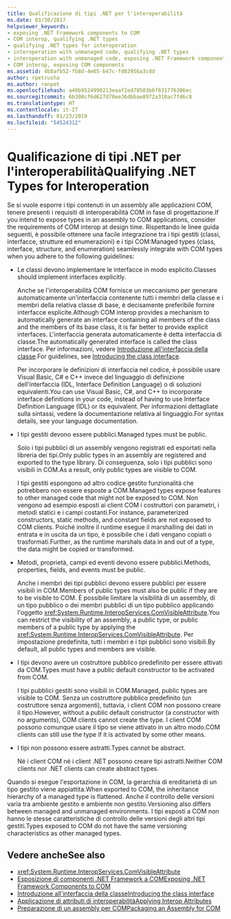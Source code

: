 ```yaml
---
title: Qualificazione di tipi .NET per l'interoperabilità
ms.date: 03/30/2017
helpviewer_keywords:
- exposing .NET Framework components to COM
- COM interop, qualifying .NET types
- qualifying .NET types for interoperation
- interoperation with unmanaged code, qualifying .NET types
- interoperation with unmanaged code, exposing .NET Framework components
- COM interop, exposing COM components
ms.assetid: 4b8afb52-fb8d-4e65-b47c-fd82956a3cdd
author: rpetrusha
ms.author: ronpet
ms.openlocfilehash: a40b9524990213eaaf2ed78503b6f831776306ec
ms.sourcegitcommit: 6b308cf6d627d78ee36dbbae8972a310ac7fd6c8
ms.translationtype: HT
ms.contentlocale: it-IT
ms.lasthandoff: 01/23/2019
ms.locfileid: "54524312"
---
```

# <a name="qualifying-net-types-for-interoperation"></a><span data-ttu-id="fb84c-102">Qualificazione di tipi .NET per l'interoperabilità</span><span class="sxs-lookup"><span data-stu-id="fb84c-102">Qualifying .NET Types for Interoperation</span></span>
<span data-ttu-id="fb84c-103">Se si vuole esporre i tipi contenuti in un assembly alle applicazioni COM, tenere presenti i requisiti di interoperabilità COM in fase di progettazione.</span><span class="sxs-lookup"><span data-stu-id="fb84c-103">If you intend to expose types in an assembly to COM applications, consider the requirements of COM interop at design time.</span></span> <span data-ttu-id="fb84c-104">Rispettando le linee guida seguenti, è possibile ottenere una facile integrazione tra i tipi gestiti (classi, interfacce, strutture ed enumerazioni) e i tipi COM:</span><span class="sxs-lookup"><span data-stu-id="fb84c-104">Managed types (class, interface, structure, and enumeration) seamlessly integrate with COM types when you adhere to the following guidelines:</span></span>  
  
-   <span data-ttu-id="fb84c-105">Le classi devono implementare le interfacce in modo esplicito.</span><span class="sxs-lookup"><span data-stu-id="fb84c-105">Classes should implement interfaces explicitly.</span></span>  
  
     <span data-ttu-id="fb84c-106">Anche se l'interoperabilità COM fornisce un meccanismo per generare automaticamente un'interfaccia contenente tutti i membri della classe e i membri della relativa classe di base, è decisamente preferibile fornire interfacce esplicite.</span><span class="sxs-lookup"><span data-stu-id="fb84c-106">Although COM interop provides a mechanism to automatically generate an interface containing all members of the class and the members of its base class, it is far better to provide explicit interfaces.</span></span> <span data-ttu-id="fb84c-107">L'interfaccia generata automaticamente è detta interfaccia di classe.</span><span class="sxs-lookup"><span data-stu-id="fb84c-107">The automatically generated interface is called the class interface.</span></span> <span data-ttu-id="fb84c-108">Per informazioni, vedere [Introduzione all'interfaccia della classe](com-callable-wrapper.md#introducing-the-class-interface).</span><span class="sxs-lookup"><span data-stu-id="fb84c-108">For guidelines, see [Introducing the class interface](com-callable-wrapper.md#introducing-the-class-interface).</span></span>  
  
     <span data-ttu-id="fb84c-109">Per incorporare le definizioni di interfaccia nel codice, è possibile usare Visual Basic, C# e C++ invece del linguaggio di definizione dell'interfaccia (IDL, Interface Definition Language) o di soluzioni equivalenti.</span><span class="sxs-lookup"><span data-stu-id="fb84c-109">You can use Visual Basic, C#, and C++ to incorporate interface definitions in your code, instead of having to use Interface Definition Language (IDL) or its equivalent.</span></span> <span data-ttu-id="fb84c-110">Per informazioni dettagliate sulla sintassi, vedere la documentazione relativa al linguaggio.</span><span class="sxs-lookup"><span data-stu-id="fb84c-110">For syntax details, see your language documentation.</span></span>  
  
-   <span data-ttu-id="fb84c-111">I tipi gestiti devono essere pubblici.</span><span class="sxs-lookup"><span data-stu-id="fb84c-111">Managed types must be public.</span></span>  
  
     <span data-ttu-id="fb84c-112">Solo i tipi pubblici di un assembly vengono registrati ed esportati nella libreria dei tipi.</span><span class="sxs-lookup"><span data-stu-id="fb84c-112">Only public types in an assembly are registered and exported to the type library.</span></span> <span data-ttu-id="fb84c-113">Di conseguenza, solo i tipi pubblici sono visibili in COM.</span><span class="sxs-lookup"><span data-stu-id="fb84c-113">As a result, only public types are visible to COM.</span></span>  
  
     <span data-ttu-id="fb84c-114">I tipi gestiti espongono ad altro codice gestito funzionalità che potrebbero non essere esposte a COM.</span><span class="sxs-lookup"><span data-stu-id="fb84c-114">Managed types expose features to other managed code that might not be exposed to COM.</span></span> <span data-ttu-id="fb84c-115">Non vengono ad esempio esposti ai client COM i costruttori con parametri, i metodi statici e i campi costanti.</span><span class="sxs-lookup"><span data-stu-id="fb84c-115">For instance, parameterized constructors, static methods, and constant fields are not exposed to COM clients.</span></span> <span data-ttu-id="fb84c-116">Poiché inoltre il runtime esegue il marshalling dei dati in entrata e in uscita da un tipo, è possibile che i dati vengano copiati o trasformati.</span><span class="sxs-lookup"><span data-stu-id="fb84c-116">Further, as the runtime marshals data in and out of a type, the data might be copied or transformed.</span></span>  
  
-   <span data-ttu-id="fb84c-117">Metodi, proprietà, campi ed eventi devono essere pubblici.</span><span class="sxs-lookup"><span data-stu-id="fb84c-117">Methods, properties, fields, and events must be public.</span></span>  
  
     <span data-ttu-id="fb84c-118">Anche i membri dei tipi pubblici devono essere pubblici per essere visibili in COM.</span><span class="sxs-lookup"><span data-stu-id="fb84c-118">Members of public types must also be public if they are to be visible to COM.</span></span> <span data-ttu-id="fb84c-119">È possibile limitare la visibilità di un assembly, di un tipo pubblico o dei membri pubblici di un tipo pubblico applicando l'oggetto <xref:System.Runtime.InteropServices.ComVisibleAttribute>.</span><span class="sxs-lookup"><span data-stu-id="fb84c-119">You can restrict the visibility of an assembly, a public type, or public members of a public type by applying the <xref:System.Runtime.InteropServices.ComVisibleAttribute>.</span></span> <span data-ttu-id="fb84c-120">Per impostazione predefinita, tutti i membri e i tipi pubblici sono visibili.</span><span class="sxs-lookup"><span data-stu-id="fb84c-120">By default, all public types and members are visible.</span></span>  
  
-   <span data-ttu-id="fb84c-121">I tipi devono avere un costruttore pubblico predefinito per essere attivati da COM.</span><span class="sxs-lookup"><span data-stu-id="fb84c-121">Types must have a public default constructor to be activated from COM.</span></span>  
  
     <span data-ttu-id="fb84c-122">I tipi pubblici gestiti sono visibili in COM.</span><span class="sxs-lookup"><span data-stu-id="fb84c-122">Managed, public types are visible to COM.</span></span> <span data-ttu-id="fb84c-123">Senza un costruttore pubblico predefinito (un costruttore senza argomenti), tuttavia, i client COM non possono creare il tipo.</span><span class="sxs-lookup"><span data-stu-id="fb84c-123">However, without a public default constructor (a constructor with no arguments), COM clients cannot create the type.</span></span> <span data-ttu-id="fb84c-124">I client COM possono comunque usare il tipo se viene attivato in un altro modo.</span><span class="sxs-lookup"><span data-stu-id="fb84c-124">COM clients can still use the type if it is activated by some other means.</span></span>  
  
-   <span data-ttu-id="fb84c-125">I tipi non possono essere astratti.</span><span class="sxs-lookup"><span data-stu-id="fb84c-125">Types cannot be abstract.</span></span>  
  
     <span data-ttu-id="fb84c-126">Né i client COM né i client .NET possono creare tipi astratti.</span><span class="sxs-lookup"><span data-stu-id="fb84c-126">Neither COM clients nor .NET clients can create abstract types.</span></span>  
  
 <span data-ttu-id="fb84c-127">Quando si esegue l'esportazione in COM, la gerarchia di ereditarietà di un tipo gestito viene appiattita.</span><span class="sxs-lookup"><span data-stu-id="fb84c-127">When exported to COM, the inheritance hierarchy of a managed type is flattened.</span></span> <span data-ttu-id="fb84c-128">Anche il controllo delle versioni varia tra ambiente gestito e ambiente non gestito.</span><span class="sxs-lookup"><span data-stu-id="fb84c-128">Versioning also differs between managed and unmanaged environments.</span></span> <span data-ttu-id="fb84c-129">I tipi esposti a COM non hanno le stesse caratteristiche di controllo delle versioni degli altri tipi gestiti.</span><span class="sxs-lookup"><span data-stu-id="fb84c-129">Types exposed to COM do not have the same versioning characteristics as other managed types.</span></span>  
  
## <a name="see-also"></a><span data-ttu-id="fb84c-130">Vedere anche</span><span class="sxs-lookup"><span data-stu-id="fb84c-130">See also</span></span>
- <xref:System.Runtime.InteropServices.ComVisibleAttribute>
- [<span data-ttu-id="fb84c-131">Esposizione di componenti .NET Framework a COM</span><span class="sxs-lookup"><span data-stu-id="fb84c-131">Exposing .NET Framework Components to COM</span></span>](../../../docs/framework/interop/exposing-dotnet-components-to-com.md)
- [<span data-ttu-id="fb84c-132">Introduzione all'interfaccia della classe</span><span class="sxs-lookup"><span data-stu-id="fb84c-132">Introducing the class interface</span></span>](com-callable-wrapper.md#introducing-the-class-interface)
- [<span data-ttu-id="fb84c-133">Applicazione di attributi di interoperabilità</span><span class="sxs-lookup"><span data-stu-id="fb84c-133">Applying Interop Attributes</span></span>](../../../docs/framework/interop/applying-interop-attributes.md)
- [<span data-ttu-id="fb84c-134">Preparazione di un assembly per COM</span><span class="sxs-lookup"><span data-stu-id="fb84c-134">Packaging an Assembly for COM</span></span>](../../../docs/framework/interop/packaging-an-assembly-for-com.md)
